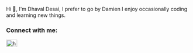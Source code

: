 Hi 👋, I'm Dhaval Desai, I prefer to go by Damien
I enjoy occasionally coding and learning new things.

<h3 align="left">Connect with me:</h3>
<p align="left">
<a href="https://linkedin.com/in/hidhavaldesai" target="blank"><img align="center" src="https://raw.githubusercontent.com/rahuldkjain/github-profile-readme-generator/master/src/images/icons/Social/linked-in-alt.svg" alt="hidhavaldesai" height="20" width="30" /></a>
</p>
